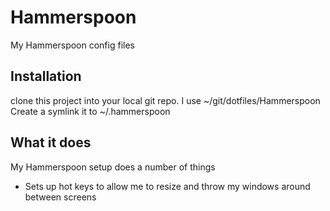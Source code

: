 # Hammerspoon
My Hammerspoon config files

## Installation

clone this project into your local git repo. I use ~/git/dotfiles/Hammerspoon
Create a symlink it to ~/.hammerspoon

## What it does

My Hammerspoon setup does a number of things
* Sets up hot keys to allow me to resize and throw my windows around between screens


